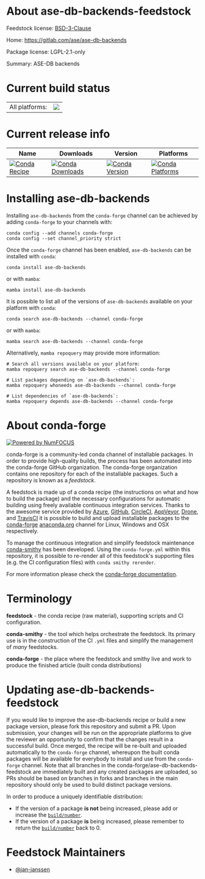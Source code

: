 About ase-db-backends-feedstock
===============================

Feedstock license: [BSD-3-Clause](https://github.com/conda-forge/ase-db-backends-feedstock/blob/main/LICENSE.txt)

Home: https://gitlab.com/ase/ase-db-backends

Package license: LGPL-2.1-only

Summary: ASE-DB backends

Current build status
====================


<table><tr><td>All platforms:</td>
    <td>
      <a href="https://dev.azure.com/conda-forge/feedstock-builds/_build/latest?definitionId=25702&branchName=main">
        <img src="https://dev.azure.com/conda-forge/feedstock-builds/_apis/build/status/ase-db-backends-feedstock?branchName=main">
      </a>
    </td>
  </tr>
</table>

Current release info
====================

| Name | Downloads | Version | Platforms |
| --- | --- | --- | --- |
| [![Conda Recipe](https://img.shields.io/badge/recipe-ase--db--backends-green.svg)](https://anaconda.org/conda-forge/ase-db-backends) | [![Conda Downloads](https://img.shields.io/conda/dn/conda-forge/ase-db-backends.svg)](https://anaconda.org/conda-forge/ase-db-backends) | [![Conda Version](https://img.shields.io/conda/vn/conda-forge/ase-db-backends.svg)](https://anaconda.org/conda-forge/ase-db-backends) | [![Conda Platforms](https://img.shields.io/conda/pn/conda-forge/ase-db-backends.svg)](https://anaconda.org/conda-forge/ase-db-backends) |

Installing ase-db-backends
==========================

Installing `ase-db-backends` from the `conda-forge` channel can be achieved by adding `conda-forge` to your channels with:

```
conda config --add channels conda-forge
conda config --set channel_priority strict
```

Once the `conda-forge` channel has been enabled, `ase-db-backends` can be installed with `conda`:

```
conda install ase-db-backends
```

or with `mamba`:

```
mamba install ase-db-backends
```

It is possible to list all of the versions of `ase-db-backends` available on your platform with `conda`:

```
conda search ase-db-backends --channel conda-forge
```

or with `mamba`:

```
mamba search ase-db-backends --channel conda-forge
```

Alternatively, `mamba repoquery` may provide more information:

```
# Search all versions available on your platform:
mamba repoquery search ase-db-backends --channel conda-forge

# List packages depending on `ase-db-backends`:
mamba repoquery whoneeds ase-db-backends --channel conda-forge

# List dependencies of `ase-db-backends`:
mamba repoquery depends ase-db-backends --channel conda-forge
```


About conda-forge
=================

[![Powered by
NumFOCUS](https://img.shields.io/badge/powered%20by-NumFOCUS-orange.svg?style=flat&colorA=E1523D&colorB=007D8A)](https://numfocus.org)

conda-forge is a community-led conda channel of installable packages.
In order to provide high-quality builds, the process has been automated into the
conda-forge GitHub organization. The conda-forge organization contains one repository
for each of the installable packages. Such a repository is known as a *feedstock*.

A feedstock is made up of a conda recipe (the instructions on what and how to build
the package) and the necessary configurations for automatic building using freely
available continuous integration services. Thanks to the awesome service provided by
[Azure](https://azure.microsoft.com/en-us/services/devops/), [GitHub](https://github.com/),
[CircleCI](https://circleci.com/), [AppVeyor](https://www.appveyor.com/),
[Drone](https://cloud.drone.io/welcome), and [TravisCI](https://travis-ci.com/)
it is possible to build and upload installable packages to the
[conda-forge](https://anaconda.org/conda-forge) [anaconda.org](https://anaconda.org/)
channel for Linux, Windows and OSX respectively.

To manage the continuous integration and simplify feedstock maintenance
[conda-smithy](https://github.com/conda-forge/conda-smithy) has been developed.
Using the ``conda-forge.yml`` within this repository, it is possible to re-render all of
this feedstock's supporting files (e.g. the CI configuration files) with ``conda smithy rerender``.

For more information please check the [conda-forge documentation](https://conda-forge.org/docs/).

Terminology
===========

**feedstock** - the conda recipe (raw material), supporting scripts and CI configuration.

**conda-smithy** - the tool which helps orchestrate the feedstock.
                   Its primary use is in the construction of the CI ``.yml`` files
                   and simplify the management of *many* feedstocks.

**conda-forge** - the place where the feedstock and smithy live and work to
                  produce the finished article (built conda distributions)


Updating ase-db-backends-feedstock
==================================

If you would like to improve the ase-db-backends recipe or build a new
package version, please fork this repository and submit a PR. Upon submission,
your changes will be run on the appropriate platforms to give the reviewer an
opportunity to confirm that the changes result in a successful build. Once
merged, the recipe will be re-built and uploaded automatically to the
`conda-forge` channel, whereupon the built conda packages will be available for
everybody to install and use from the `conda-forge` channel.
Note that all branches in the conda-forge/ase-db-backends-feedstock are
immediately built and any created packages are uploaded, so PRs should be based
on branches in forks and branches in the main repository should only be used to
build distinct package versions.

In order to produce a uniquely identifiable distribution:
 * If the version of a package **is not** being increased, please add or increase
   the [``build/number``](https://docs.conda.io/projects/conda-build/en/latest/resources/define-metadata.html#build-number-and-string).
 * If the version of a package **is** being increased, please remember to return
   the [``build/number``](https://docs.conda.io/projects/conda-build/en/latest/resources/define-metadata.html#build-number-and-string)
   back to 0.

Feedstock Maintainers
=====================

* [@jan-janssen](https://github.com/jan-janssen/)


